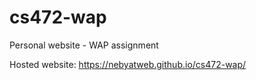# cs472-wap
Personal website - WAP assignment

Hosted website: https://nebyatweb.github.io/cs472-wap/
